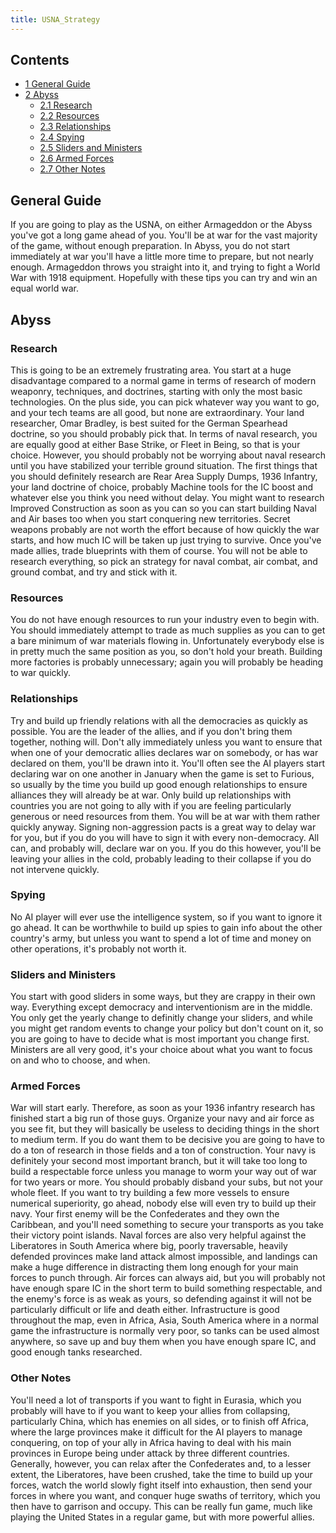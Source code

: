 ```yaml
---
title: USNA_Strategy
---
```

 Contents
--------

*   [1 General Guide](#General_Guide)
*   [2 Abyss](#Abyss)
    *   [2.1 Research](#Research)
    *   [2.2 Resources](#Resources)
    *   [2.3 Relationships](#Relationships)
    *   [2.4 Spying](#Spying)
    *   [2.5 Sliders and Ministers](#Sliders_and_Ministers)
    *   [2.6 Armed Forces](#Armed_Forces)
    *   [2.7 Other Notes](#Other_Notes)

General Guide
-------------

If you are going to play as the USNA, on either Armageddon or the Abyss you've got a long game ahead of you. You'll be at war for the vast majority of the game, without enough preparation. In Abyss, you do not start immediately at war you'll have a little more time to prepare, but not nearly enough. Armageddon throws you straight into it, and trying to fight a World War with 1918 equipment. Hopefully with these tips you can try and win an equal world war.

Abyss
-----

### Research

This is going to be an extremely frustrating area. You start at a huge disadvantage compared to a normal game in terms of research of modern weaponry, techniques, and doctrines, starting with only the most basic technologies. On the plus side, you can pick whatever way you want to go, and your tech teams are all good, but none are extraordinary. Your land researcher, Omar Bradley, is best suited for the German Spearhead doctrine, so you should probably pick that. In terms of naval research, you are equally good at either Base Strike, or Fleet in Being, so that is your choice. However, you should probably not be worrying about naval research until you have stabilized your terrible ground situation. The first things that you should definitely research are Rear Area Supply Dumps, 1936 Infantry, your land doctrine of choice, probably Machine tools for the IC boost and whatever else you think you need without delay. You might want to research Improved Construction as soon as you can so you can start building Naval and Air bases too when you start conquering new territories. Secret weapons probably are not worth the effort because of how quickly the war starts, and how much IC will be taken up just trying to survive. Once you've made allies, trade blueprints with them of course. You will not be able to research everything, so pick an strategy for naval combat, air combat, and ground combat, and try and stick with it.

### Resources

You do not have enough resources to run your industry even to begin with. You should immediately attempt to trade as much supplies as you can to get a bare minimum of war materials flowing in. Unfortunately everybody else is in pretty much the same position as you, so don't hold your breath. Building more factories is probably unnecessary; again you will probably be heading to war quickly.

### Relationships

Try and build up friendly relations with all the democracies as quickly as possible. You are the leader of the allies, and if you don't bring them together, nothing will. Don't ally immediately unless you want to ensure that when one of your democratic allies declares war on somebody, or has war declared on them, you'll be drawn into it. You'll often see the AI players start declaring war on one another in January when the game is set to Furious, so usually by the time you build up good enough relationships to ensure alliances they will already be at war. Only build up relationships with countries you are not going to ally with if you are feeling particularly generous or need resources from them. You will be at war with them rather quickly anyway. Signing non-aggression pacts is a great way to delay war for you, but if you do you will have to sign it with every non-democracy. All can, and probably will, declare war on you. If you do this however, you'll be leaving your allies in the cold, probably leading to their collapse if you do not intervene quickly.

### Spying

No AI player will ever use the intelligence system, so if you want to ignore it go ahead. It can be worthwhile to build up spies to gain info about the other country's army, but unless you want to spend a lot of time and money on other operations, it's probably not worth it.

### Sliders and Ministers

You start with good sliders in some ways, but they are crappy in their own way. Everything except democracy and interventionism are in the middle. You only get the yearly change to definitly change your sliders, and while you might get random events to change your policy but don't count on it, so you are going to have to decide what is most important you change first. Ministers are all very good, it's your choice about what you want to focus on and who to choose, and when.

### Armed Forces

War will start early. Therefore, as soon as your 1936 infantry research has finished start a big run of those guys. Organize your navy and air force as you see fit, but they will basically be useless to deciding things in the short to medium term. If you do want them to be decisive you are going to have to do a ton of research in those fields and a ton of construction. Your navy is definitely your second most important branch, but it will take too long to build a respectable force unless you manage to worm your way out of war for two years or more. You should probably disband your subs, but not your whole fleet. If you want to try building a few more vessels to ensure numerical superiority, go ahead, nobody else will even try to build up their navy. Your first enemy will be the Confederates and they own the Caribbean, and you'll need something to secure your transports as you take their victory point islands. Naval forces are also very helpful against the Liberatores in South America where big, poorly traversable, heavily defended provinces make land attack almost impossible, and landings can make a huge difference in distracting them long enough for your main forces to punch through. Air forces can always aid, but you will probably not have enough spare IC in the short term to build something respectable, and the enemy's force is as weak as yours, so defending against it will not be particularly difficult or life and death either. Infrastructure is good throughout the map, even in Africa, Asia, South America where in a normal game the infrastructure is normally very poor, so tanks can be used almost anywhere, so save up and buy them when you have enough spare IC, and good enough tanks researched.

### Other Notes

You'll need a lot of transports if you want to fight in Eurasia, which you probably will have to if you want to keep your allies from collapsing, particularly China, which has enemies on all sides, or to finish off Africa, where the large provinces make it difficult for the AI players to manage conquering, on top of your ally in Africa having to deal with his main provinces in Europe being under attack by three different countries. Generally, however, you can relax after the Confederates and, to a lesser extent, the Liberatores, have been crushed, take the time to build up your forces, watch the world slowly fight itself into exhaustion, then send your forces in where you want, and conquer huge swaths of territory, which you then have to garrison and occupy. This can be really fun game, much like playing the United States in a regular game, but with more powerful allies.